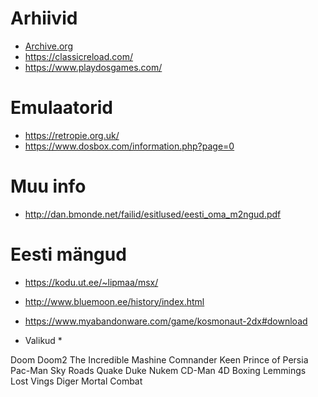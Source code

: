 # Arhiivid #

* [Archive.org](https://archive.org/details/classicpcgames)
* https://classicreload.com/
* https://www.playdosgames.com/

# Emulaatorid #

* https://retropie.org.uk/
* https://www.dosbox.com/information.php?page=0

# Muu info #

* http://dan.bmonde.net/failid/esitlused/eesti_oma_m2ngud.pdf

# Eesti mängud #

* https://kodu.ut.ee/~lipmaa/msx/
* http://www.bluemoon.ee/history/index.html
* https://www.myabandonware.com/game/kosmonaut-2dx#download


* Valikud *

Doom
Doom2
The Incredible Mashine
Comnander Keen
Prince of Persia
Pac-Man
Sky Roads
Quake
Duke Nukem
CD-Man
4D Boxing
Lemmings
Lost Vings
Diger
Mortal Combat
